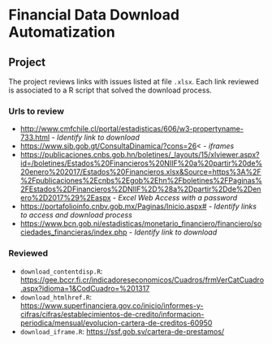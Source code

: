 
# Financial Data Download Automatization

## Project

The project reviews links with issues listed at file `.xlsx`. Each link reviewed is associated to a R script that solved the download process.

### Urls to review 

- http://www.cmfchile.cl/portal/estadisticas/606/w3-propertyname-733.html - *Identify link to download* 
- https://www.sib.gob.gt/ConsultaDinamica/?cons=26< - *iframes*
- https://publicaciones.cnbs.gob.hn/boletines/_layouts/15/xlviewer.aspx?id=/boletines/Estados%20Financieros%20NIIF%20a%20partir%20de%20enero%202017/Estados%20Financieros.xlsx&Source=https%3A%2F%2Fpublicaciones%2Ecnbs%2Egob%2Ehn%2Fboletines%2FPaginas%2FEstados%2DFinancieros%2DNIIF%2D%28a%2Dpartir%2Dde%2Denero%2D2017%29%2Easpx - *Excel Web Access with a password*
- https://portafolioinfo.cnbv.gob.mx/Paginas/Inicio.aspx# - *Identify links to access and download process*
- https://www.bcn.gob.ni/estadisticas/monetario_financiero/financiero/sociedades_financieras/index.php - *Identify link to download* 

### Reviewed

- `download_contentdisp.R`: https://gee.bccr.fi.cr/indicadoreseconomicos/Cuadros/frmVerCatCuadro.aspx?idioma=1&CodCuadro=%201317
- `download_htmlhref.R`: https://www.superfinanciera.gov.co/inicio/informes-y-cifras/cifras/establecimientos-de-credito/informacion-periodica/mensual/evolucion-cartera-de-creditos-60950
- `download_iframe.R`: https://ssf.gob.sv/cartera-de-prestamos/

